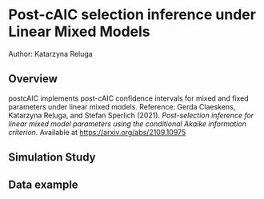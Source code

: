 # Post-cAIC selection inference under Linear Mixed Models

Author: Katarzyna Reluga

## Overview

postcAIC implements post-cAIC confidence intervals for mixed and fixed parameters under linear mixed models. Reference: Gerda Claeskens, Katarzyna Reluga, and Stefan Sperlich (2021). *Post-selection inference for linear mixed model parameters using the conditional Akaike information criterion*. Available at https://arxiv.org/abs/2109.10975

## Simulation Study

## Data example
